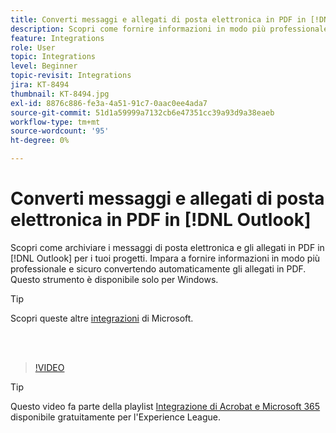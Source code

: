 ```yaml
---
title: Converti messaggi e allegati di posta elettronica in PDF in [!DNL Outlook]
description: Scopri come fornire informazioni in modo più professionale e sicuro all'interno di  [!DNL Outlook]
feature: Integrations
role: User
topic: Integrations
level: Beginner
topic-revisit: Integrations
jira: KT-8494
thumbnail: KT-8494.jpg
exl-id: 8876c886-fe3a-4a51-91c7-0aac0ee4ada7
source-git-commit: 51d1a59999a7132cb6e47351cc39a93d9a38eaeb
workflow-type: tm+mt
source-wordcount: '95'
ht-degree: 0%

---
```


# Converti messaggi e allegati di posta elettronica in PDF in [!DNL Outlook]

Scopri come archiviare i messaggi di posta elettronica e gli allegati in PDF in [!DNL Outlook] per i tuoi progetti. Impara a fornire informazioni in modo più professionale e sicuro convertendo automaticamente gli allegati in PDF. Questo strumento è disponibile solo per Windows.

>[!TIP]
>
>Scopri queste altre [integrazioni](../integrate/integrate-overview.md#microsoft) di Microsoft.

<br> 

>[!VIDEO](https://video.tv.adobe.com/v/336859?quality=12&learn=on&hidetitle=true)

>[!TIP]
>
>Questo video fa parte della playlist [Integrazione di Acrobat e Microsoft 365](https://experienceleague.adobe.com/it/playlists/acrobat-integrate-microsoft-365) disponibile gratuitamente per l&#39;Experience League.
